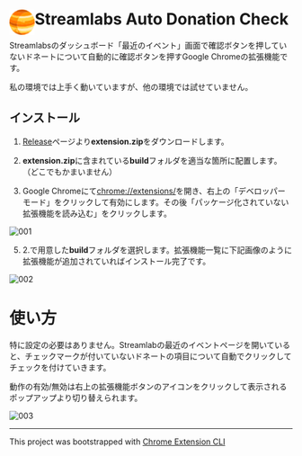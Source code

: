 # <img src="public/icons/icon_48.png" width="45" align="left"> Streamlabs Auto Donation Check

Streamlabsのダッシュボード「最近のイベント」画面で確認ボタンを押していないドネートについて自動的に確認ボタンを押すGoogle Chromeの拡張機能です。

私の環境では上手く動いていますが、他の環境では試せていません。

## インストール

1. [Release](https://github.com/ritsu2891/streamlabs-auto-donation-check/releases)ページより**extension.zip**をダウンロードします。

2. **extension.zip**に含まれている**build**フォルダを適当な箇所に配置します。（どこでもかまいません）

3. Google Chromeにて[chrome://extensions/](chrome://extensions/)を開き、右上の「デベロッパーモード」をクリックして有効にします。その後「パッケージ化されていない拡張機能を読み込む」をクリックします。

![001](https://cdn.rpaka.dev/sadc/001.png)

5. 2.で用意した**build**フォルダを選択します。拡張機能一覧に下記画像のように拡張機能が追加されていればインストール完了です。

![002](https://cdn.rpaka.dev/sadc/002.png)

# 使い方

特に設定の必要はありません。Streamlabの最近のイベントページを開いていると、チェックマークが付いていないドネートの項目について自動でクリックしてチェックを付けていきます。

動作の有効/無効は右上の拡張機能ボタンのアイコンをクリックして表示されるポップアップより切り替えられます。

![003](https://cdn.rpaka.dev/sadc/003.png)

---

This project was bootstrapped with [Chrome Extension CLI](https://github.com/dutiyesh/chrome-extension-cli)

